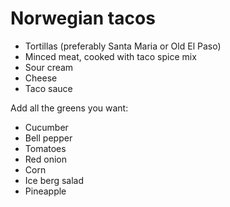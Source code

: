 # Norwegian tacos

* Tortillas (preferably Santa Maria or Old El Paso)
* Minced meat, cooked with taco spice mix
* Sour cream
* Cheese
* Taco sauce

Add all the greens you want:
* Cucumber
* Bell pepper
* Tomatoes
* Red onion
* Corn
* Ice berg salad
* Pineapple

